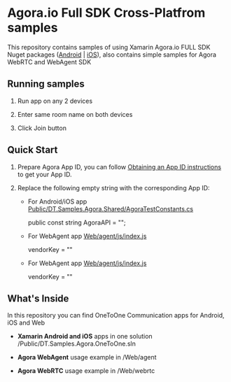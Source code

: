 Agora.io Full SDK Cross-Platfrom samples
========================================

This repository contains samples of using Xamarin Agora.io FULL SDK Nuget packages ([Android](https://www.nuget.org/packages/Xamarin.Agora.Full.Android/) | [iOS](https://www.nuget.org/packages/Xamarin.Agora.Full.iOS/)), 
also contains simple samples for Agora WebRTC and WebAgent SDK


Running samples
-------------

1. Run app on any 2 devices

1. Enter same room name on both devices 

1. Click Join button


Quick Start
-----------


1. Prepare Agora App ID, you can follow [Obtaining an App ID instructions](https://docs.agora.io/en/user_guide/Component_and_Others/Dynamic_Key_User_Guide.html#get-app-id) to get your App ID.

1. Replace the following empty string with the corresponding App ID:

   * For Android/iOS app
    [Public/DT.Samples.Agora.Shared/AgoraTestConstants.cs](Public/DT.Samples.Agora.Shared/AgoraTestConstants.cs)
    
        
        public const string AgoraAPI = "";
        
    
   * For WebAgent app
    [Web/agent/js/index.js](Web/agent/js/index.js)
    
        
        vendorKey = ""
        

   * For WebAgent app
    [Web/agent/js/index.js](Web/agent/js/index.js)
    
        
        vendorKey = ""
        

What's Inside
-------------


In this repository you can find OneToOne Communication apps for Android, iOS and Web


* **Xamarin Android and iOS** apps in one solution /Public/DT.Samples.Agora.OneToOne.sln

* **Agora WebAgent** usage example in /Web/agent

* **Agora WebRTC** usage example in /Web/webrtc
 



